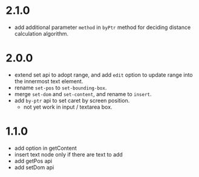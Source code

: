 # 2.1.0

 - add additional parameter `method` in `byPtr` method for deciding distance calculation algorithm.


# 2.0.0

 - extend set api to adopt range, and add `edit` option to update range into the innermost text element.
 - rename `set-pos` to `set-bounding-box`.
 - merge `set-dom` and `set-content`, and rename to `insert`.
 - add `by-ptr` api to set caret by screen position.
   - not yet work in input / textarea box.

# 1.1.0

 - add option in getContent
 - insert text node only if there are text to add
 - add getPos api
 - add setDom api

